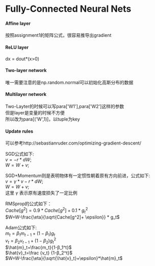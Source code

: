 # Fully-Connected Neural Nets
#### Affine layer
按照assignment1的矩阵公式，很容易推导出gradient  
#### ReLU layer
dx = dout*(x>0)  
#### Two-layer network
唯一需要注意的是np.random.normal可以初始化高斯分布的数据  
#### Multilayer network
Two-Layter的时候可以写para['W1'],para['W2']这样的参数  
但是layer是变量的时候不方便  
所以改为para[('W',1)]，以tuple为key  
#### Update rules
可以参考http://sebastianruder.com/optimizing-gradient-descent/  

SGD公式如下:  
$v=- r * dW;$  
$W=W+v;$  

SGD+Momentum则是表明物体有一定惯性朝着原有方向前进，公式如下:  
$v=\gamma *v-r * dW;$  
$W=W+v;$  
这里 $\gamma$ 表示原有速度损失了一定比例  

RMSprop的公式如下：  
$Cache[g^2]=0.9*Cache[g^2]+0.1*g_t^2$  
$W=W-\frac{\eta}{\sqrt{Cache[g^2]+ \epsilon}} * g_t$  

Adam公式如下:  
$m_t=β_1m_{t−1}+(1−β_1)g_t$  
$v_t=β_2v_{t−1}+(1−β_2)g_t^2$  
$\hat{m}_t=\frac{m_t}{1-β_1^t}$  
$\hat{v}_t=\frac {v_t} {1-β_2^t}$  
$W=W-\frac{\eta}{\sqrt{\hat{v}_t}+\epsilon}*\hat{m}_t$
